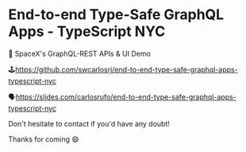 # End-to-end Type-Safe GraphQL Apps - TypeScript NYC
🚀 SpaceX's GraphQL-REST APIs &amp; UI Demo

🕹https://github.com/swcarlosrj/end-to-end-type-safe-graphql-apps-typescript-nyc

🗣https://slides.com/carlosrufo/end-to-end-type-safe-graphql-apps-typescript-nyc

Don't hesitate to contact if you'd have any doubt!

Thanks for coming 😄
